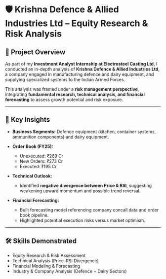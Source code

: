 
# 🛡️ Krishna Defence & Allied Industries Ltd – Equity Research & Risk Analysis

## 📌 Project Overview

As part of my **Investment Analyst Internship at Electrosteel Casting Ltd**, I conducted an in-depth analysis of **Krishna Defence & Allied Industries Ltd**, a company engaged in manufacturing defence and dairy equipment, and supplying specialized systems to the Indian Armed Forces.

This analysis was framed under a **risk management perspective**, integrating **fundamental research, technical analysis, and financial forecasting** to assess growth potential and risk exposure.

---

## 🔎 Key Insights

* **Business Segments:** Defence equipment (kitchen, container systems, ammunition components) and dairy equipment.

* **Order Book (FY25):**

  * Unexecuted: ₹269 Cr
  * New Orders: ₹273 Cr
  * Executed: ₹195 Cr

* **Technical Outlook:**

  * Identified **negative divergence between Price & RSI**, suggesting weakening upward momentum and possible trend reversal.

* **Financial Forecasting:**

  * Built forecasting model referencing company concall data and order book pipeline.
  * Highlighted potential execution risks versus market optimism.

---

## 🛠️ Skills Demonstrated

* Equity Research & Risk Assessment
* Technical Analysis (Price–RSI Divergence)
* Financial Modeling & Forecasting
* Industry & Company Analysis (Defence + Dairy Sectors)



